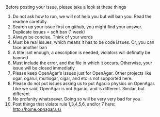 Before posting your issue, please take a look at these things

1. Do not ask how to run, we will not help you but will ban you. Read the readme carefully.
2. Search up your issue first on github, you might find your answer. Duplicate issues = soft ban (1 week)
3. Always be concise. Think of your words
4. Must be real issues, which means it has to be code issues. Or, you can face another ban
5. A title isnt enough, a description is needed, violators will definatly be banned
6. Must include the error, and the file in which it occurs. Otherwise, your issue will be closed immediatly
7. Please keep OpenAgar's issues just for OpenAgar. Other projects like ogar, ogarul, multiogar, cigar, and etc is not supported here.
8. Please do not put issues asking us to put Agar.io physics on OpenAgar. Like we said, OpenAgar is not Agar.io, and is different. Similar, but different
9. No profanity whatsoever. Doing so will be very very bad for you.
10. Post things that violate rule 1,3,4,5,6, and/or 7 here: http://home.opnagar.us/
